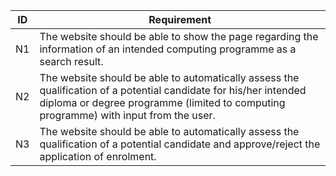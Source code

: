 
| ID | Requirement |
| -- | --|
|N1| The website should be able to show the page regarding the information of an intended computing programme as a search result.
|N2|The website should be able to automatically assess the qualification of a potential candidate for his/her intended diploma or degree programme (limited to computing programme) with input from the user.|
|N3 |The website should be able to automatically assess the qualification of a potential candidate and approve/reject the application of enrolment.|
